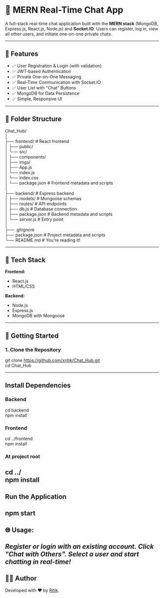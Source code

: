 # 💬 MERN Real-Time Chat App

A full-stack real-time chat application built with the **MERN stack** (MongoDB, Express.js, React.js, Node.js) and **Socket.IO**. Users can register, log in, view all other users, and initiate one-on-one private chats.

---

## 🚀 Features

- ✅ User Registration & Login (with validation)
- ✅ JWT-based Authentication
- ✅ Private One-on-One Messaging
- ✅ Real-Time Communication with Socket.IO
- ✅ User List with "Chat" Buttons
- ✅ MongoDB for Data Persistence
- ✅ Simple, Responsive UI

---

## 📂 Folder Structure

Chat_Hub/                                              <br>
│                                                      <br>
├── frontend/       # React frontend                   <br>
│ ├── public/                                          <br>
│ └── src/                                             <br>
│   ├── components/                                    <br>
│   ├── imgs/                                          <br>
│   ├── App.js                                         <br>
│   └── index.js                                       <br>
│   └── index.css                                      <br>
│ └── package.json  # Frontend metadata and scripts    <br>
│                                                      <br>
├── backend/        # Express backend                  <br>
│ ├── models/       # Mongoose schemas                 <br>
│ ├── routes/       # API endpoints                    <br>
│ ├── db.js         # Database connection              <br>
│ ├── package.json  # Backend metadata and scripts     <br>
│ └── server.js     # Entry point                      <br>
│                                                      <br>
├── .gitignore                                         <br>
├── package.json    # Project metadata and scripts     <br>
└── README.md       # You're reading it!               <br>



---


## 🧪 Tech Stack

**Frontend:**

- React.js
- HTML/CSS

**Backend:**

- Node.js
- Express.js
- MongoDB with Mongoose

---

## 🔧 Getting Started

### 1. Clone the Repository

git clone https://github.com/xritik/Chat_Hub.git <br>
cd Chat_Hub

---

## Install Dependencies
### Backend
cd backend        <br>
npm install

### Frontend
cd ../frontend    <br>
npm install

### At project root
cd ../            <br>
npm install
---

## Run the Application
npm start
---


## 🌐 Usage:

***Register or login with an existing account.***
***Click "Chat with Others".***
***Select a user and start chatting in real-time!***
---

## 👨‍💻 Author
Developed with ❤️ by [Ritik](https://github.com/xritik).
```bash
